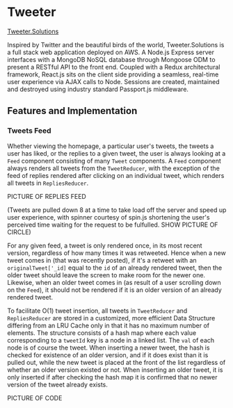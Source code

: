 # Tweeter

[Tweeter.Solutions](http://tweeter.solutions/)

Inspired by Twitter and the beautiful birds of the world, Tweeter.Solutions is a full stack web application deployed on AWS.  A Node.js Express server interfaces with a MongoDB NoSQL database through Mongoose ODM to present a RESTful API to the front end.  Coupled with a Redux architectural framework, React.js sits on the client side providing a seamless, real-time user experience via AJAX calls to Node.  Sessions are created, maintained and destroyed using industry standard Passport.js middleware.  

## Features and Implementation
### Tweets Feed
Whether viewing the homepage, a particular user's tweets, the tweets a user has liked, or the replies to a given tweet, the user is always looking at a `Feed` component consisting of many `Tweet` components.  A `Feed` component always renders all tweets from the `TweetReducer`, with the exception of the feed of replies rendered after clicking on an individual tweet, which renders all tweets in `RepliesReducer`.  

PICTURE OF REPLIES FEED

(Tweets are pulled down 8 at a time to take load off the server and speed up user experience, with spinner courtesy of spin.js shortening the user's perceived time waiting for the request to be fulfulled.  SHOW PICTURE OF CIRCLE)

For any given feed, a tweet is only rendered once, in its most recent version, regardless of how many times it was retweeted.  Hence when a new tweet comes in (that was recently posted), if it's a retweet with an `originalTweet['_id]` equal to the `id` of an already rendered tweet, then the older tweet should leave the screen to make room for the newer one.  Likewise, when an older tweet comes in (as result of a user scrolling down on the `Feed`), it should not be rendered if it is an older version of an already rendered tweet.

To facilitate O(1) tweet insertion, all tweets in `TweetReducer` and `RepliesReducer` are stored in a customized, more efficient Data Structure differing from an LRU Cache only in that it has no maximum number of elements.  The structure consists of a hash map where each value corresponding to a `tweetId` key is a node in a linked list.  The `val` of each node is of course the tweet.  When inserting a newer tweet, the hash is checked for existence of an older version, and if it does exist than it is pulled out, while the new tweet is placed at the front of the list regardless of whether an older version existed or not.  When inserting an older tweet, it is only inserted if after checking the hash map it is confirmed that no newer version of the tweet already exists. 

PICTURE OF CODE

